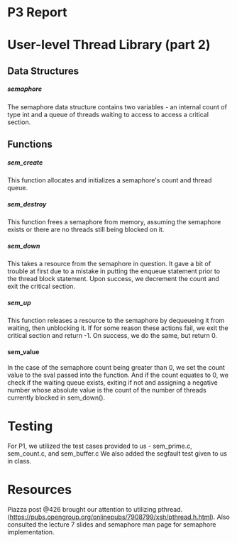 # P3 Report

# User-level Thread Library (part 2)

## Data Structures

##### semaphore
The semaphore data structure contains two variables - an internal count of
type int and a queue of threads waiting to access to access a critical section.

## Functions

##### sem_create
This function allocates and initializes a semaphore's count and thread queue.

##### sem_destroy
This function frees a semaphore from memory, assuming the semaphore exists or
there are no threads still being blocked on it.

##### sem_down
This takes a resource from the semaphore in question.  It gave a bit of trouble
at first due to a mistake in putting the enqueue statement prior to
the thread block statement. Upon success, we decrement the count and exit
the critical section.

##### sem_up
This function releases a resource to the semaphore by dequeueing it from
waiting, then unblocking it.  If for some reason these actions fail, we exit
the critical section and return -1. On success, we do the same, but return 0.

#### sem_value
In the case of the semaphore count being greater than 0, we set the count
value to the sval passed into the function.  And if the count equates to 0, we
check if the waiting queue exists, exiting if not and assigning a negative number
whose absolute value is the count of the number of threads currently blocked
in sem_down().

# Testing
For P1, we utilized the test cases provided to us - sem_prime.c, sem_count.c,
and sem_buffer.c We also added the segfault test given to us in class.

# Resources
Piazza post @426 brought our attention to utilizing pthread.
(https://pubs.opengroup.org/onlinepubs/7908799/xsh/pthread.h.html). Also
consulted the lecture 7 slides and semaphore man page for semaphore
implementation.

